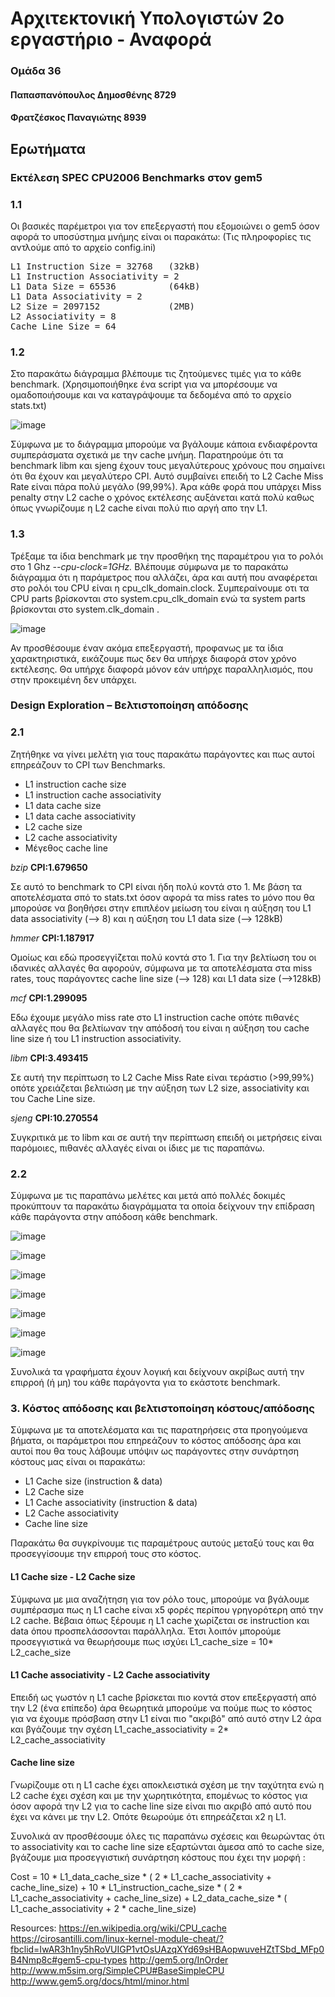 # Αρχιτεκτονική Υπολογιστών 2ο εργαστήριο - Αναφορά
### Ομάδα 36
#### Παπασπανόπουλος Δημοσθένης 8729
#### Φρατζέσκος Παναγιώτης 8939

## Ερωτήματα 

### Εκτέλεση SPEC CPU2006 Benchmarks στον gem5
### 1.1
 Οι βασικές παρέμετροι για τον επεξεργαστή που εξομοιώνει ο gem5 όσον αφορά το υποσύστημα μνήμης είναι οι παρακάτω:
 (Τις πληροφορίες τις αντλούμε από το αρχείο config.ini)
 
<pre>L1 Instruction Size = 32768   (32kB)      
L1 Instruction Associativity = 2
L1 Data Size = 65536          (64kB)
L1 Data Associativity = 2
L2 Size = 2097152             (2MB)
L2 Associativity = 8
Cache Line Size = 64</pre>


### 1.2
 Στο παρακάτω διάγραμμα βλέπουμε τις ζητούμενες τιμές για το κάθε benchmark.
 (Χρησιμοποιήθηκε ένα script για να μπορέσουμε να ομαδοποιήσουμε και να καταγράψουμε τα δεδομένα από το αρχείο stats.txt)
 
 
![image](https://user-images.githubusercontent.com/43822588/70311619-aaae7e00-181a-11ea-9b8f-66b33eb5ec6f.png) 

Σύμφωνα με το διάγραμμα μπορούμε να βγάλουμε κάποια ενδιαφέροντα συμπεράσματα σχετικά με την cache μνήμη. Παρατηρούμε ότι τα benchmark libm και sjeng έχουν τους μεγαλύτερους χρόνους που σημαίνει ότι θα έχουν και μεγαλύτερο CPI. Αυτό συμβαίνει επειδή το L2 Cache Miss Rate είναι πάρα πολύ μεγάλο (99,99%). Άρα κάθε φορά που υπάρχει Miss penalty στην L2 cache ο χρόνος εκτέλεσης αυξάνεται κατά πολύ καθως όπως γνωρίζουμε η L2 cache είναι πολύ πιο αργή απο την L1.

### 1.3
 Τρέξαμε τα ίδια benchmark με την προσθήκη της παραμέτρου για το ρολόι στο 1 Ghz _--cpu-clock=1GHz._
 Βλέπουμε σύμφωνα με το παρακάτω διάγραμμα ότι η παράμετρος που αλλάζει, άρα και αυτή που αναφέρεται στο ρολόι του CPU είναι η cpu_clk_domain.clock. Συμπεραίνουμε οτι τα CPU parts βρίσκονται στο system.cpu_clk_domain ενώ τα system parts βρίσκονται στο system.clk_domain .
 
 ![image](https://user-images.githubusercontent.com/43822588/70313494-68873b80-181e-11ea-876e-94b046f36f6c.png)

Αν προσθέσουμε έναν ακόμα επεξεργαστή, προφανως με τα ίδια χαρακτηριστικά, εικάζουμε πως δεν θα υπήρχε διαφορά στον χρόνο εκτέλεσης. Θα υπήρχε διαφορά μόνον εάν υπήρχε παραλληλισμός, που στην προκειμένη δεν υπάρχει.


### Design Exploration – Βελτιστοποίηση απόδοσης
### 2.1
Ζητήθηκε να γίνει μελέτη για τους παρακάτω παράγοντες και πως αυτοί επηρεάζουν το CPI των Benchmarks.
- L1 instruction cache size
- L1 instruction cache associativity
- L1 data cache size
- L1 data cache associativity
- L2 cache size
- L2 cache associativity
- Μέγεθος cache line

*bzip* __CPI:1.679650__

Σε αυτό το benchmark το CPI είναι ήδη πολύ κοντά στο 1. Με βάση τα αποτελέσματα σπό το stats.txt όσον αφορά τα miss rates το μόνο που θα μπορούσε να βοηθήσει στην επιπλέον μείωση του είναι η αύξηση του L1 data associativity (--> 8) και η αύξηση του L1 data size (--> 128kB)

*hmmer* __CPI:1.187917__

Ομοίως και εδώ προσεγγίζεται πολύ κοντά στο 1. Για την βελτίωση του οι ιδανικές αλλαγές θα αφορούν, σύμφωνα με τα αποτελέσματα στα miss rates, τους παράγοντες cache line size (--> 128) και L1 data size (-->128kB)

*mcf* __CPI:1.299095__

Εδω έχουμε μεγάλο miss rate στο L1 instruction cache οπότε πιθανές αλλαγές που θα βελτίωναν την απόδοσή του είναι η αύξηση του cache line size ή του L1 instruction associativity.

*libm* __CPI:3.493415__ 

Σε αυτή την περίπτωση το  L2 Cache Miss Rate είναι τεράστιο (>99,99%) οπότε χρειάζεται βελτιώση με την αύξηση των L2 size, associativity και του Cache Line size.

*sjeng* __CPI:10.270554__

Συγκριτικά με το libm και σε αυτή την περίπτωση επειδή οι μετρήσεις είναι παρόμοιες, πιθανές αλλαγές είναι οι ίδιες με τις παραπάνω.

### 2.2
Σύμφωνα με τις παραπάνω μελέτες και μετά από πολλές δοκιμές προκύπτουν τα παρακάτω διαγράμματα τα οποία δείχνουν την επίδραση κάθε παράγοντα στην απόδοση κάθε benchmark.

![image](https://user-images.githubusercontent.com/43822588/70329089-39cf8c00-1843-11ea-8907-0df2b8f84aa0.png)



![image](https://user-images.githubusercontent.com/43822588/70329113-494ed500-1843-11ea-8b97-aac253d503d0.png)



![image](https://user-images.githubusercontent.com/43822588/70329173-6be0ee00-1843-11ea-942d-966dc84ea63a.png)



![image](https://user-images.githubusercontent.com/43822588/70330140-a3e93080-1845-11ea-8341-f0433f92869c.png)



![image](https://user-images.githubusercontent.com/43822588/70329231-929f2480-1843-11ea-93d1-303168953ae2.png)



![image](https://user-images.githubusercontent.com/43822588/70329249-9df25000-1843-11ea-98aa-f50c23804321.png)



![image](https://user-images.githubusercontent.com/43822588/70329351-de51ce00-1843-11ea-9946-9e9de50f308c.png)

 Συνολικά τα γραφήματα έχουν λογική και δείχνουν ακρίβως αυτή την επιρροή (ή μη) του κάθε παράγοντα για το εκάστοτε benchmark.

### 3. Κόστος απόδοσης και βελτιστοποίηση κόστους/απόδοσης

Σύμφωνα με τα αποτελέσματα και τις παρατηρήσεις στα προηγούμενα βήματα, οι παράμετροι που επηρεάζουν το κόστος απόδοσης άρα και αυτοί που θα τους λάβουμε υπόψιν ως παράγοντες στην συνάρτηση κόστους μας είναι οι παρακάτω:

* L1 Cache size (instruction & data)
* L2 Cache size
* L1 Cache associativity (instruction & data)
* L2 Cache associativity
* Cache line size

Παρακάτω θα συγκρίνουμε τις παραμέτρους αυτούς μεταξύ τους και θα προσεγγίσουμε την επιρροή τους στο κόστος.

#### L1 Cache size - L2 Cache size
Σύμφωνα με μια αναζήτηση για τον ρόλο τους, μπορούμε να βγάλουμε συμπέρασμα πως η L1 cache είναι x5 φορές περίπου γρηγορότερη από την L2 cache. Βέβαια όπως ξέρουμε η L1 cache χωρίζεται σε instruction και data όπου προσπελάσσονται παράλληλα. Έτσι λοιπόν μπορούμε προσεγγιστικά να θεωρήσουμε πως ισχύει L1_cache_size = 10* L2_cache_size

#### L1 Cache associativity -  L2 Cache associativity
Επειδή ως γωστόν η L1 cache βρίσκεται πιο κοντά στον επεξεργαστή από την L2 (ένα επίπεδο) άρα θεωρητικά μπορούμε να πούμε πως το κόστος για να έχουμε πρόσβαση στην L1 είναι πιο "ακριβό" από αυτό στην L2 άρα και βγάζουμε την σχέση 
L1_cache_associativity = 2* L2_cache_associativity

#### Cache line size
Γνωρίζουμε οτι η L1 cache έχει αποκλειστικά σχέση με την ταχύτητα ενώ η L2 cache έχει σχέση και με την χωρητικότητα, επομένως το κόστος για όσον αφορά την L2 για το cache line size είναι πιο ακριβό από αυτό που έχει να κάνει με την L2. Οπότε θεωρούμε ότι επηρεάζεται x2 η L1.

Συνολικά αν προσθέσουμε όλες τις παραπάνω σχέσεις και θεωρώντας ότι το associativity και το cache line size εξαρτώνται άμεσα από το cache size, βγάζουμε μια προσεγγιστική συνάρτηση κόστους που έχει την μορφή :

Cost = 10 * L1_data_cache_size * ( 2 * L1_cache_associativity + cache_line_size) + 10 * L1_instruction_cache_size * ( 2 * L1_cache_associativity + cache_line_size) + L2_data_cache_size * ( L1_cache_associativity + 2 * cache_line_size)


Resources:
https://en.wikipedia.org/wiki/CPU_cache
https://cirosantilli.com/linux-kernel-module-cheat/?fbclid=IwAR3h1ny5hRoVUIGP1vtOsUAzqXYd69sHBAopwuveHZtTSbd_MFp0B4Nmp8c#gem5-cpu-types
http://gem5.org/InOrder
http://www.m5sim.org/SimpleCPU#BaseSimpleCPU
http://www.gem5.org/docs/html/minor.html
